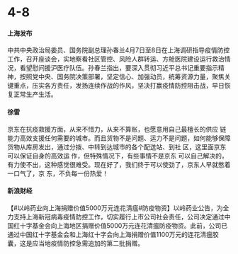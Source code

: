 # 4-8

#### 上海发布

中共中央政治局委员、国务院副总理孙春兰4月7日至8日在上海调研指导疫情防控工作，召开座谈会，实地察看社区管控、风险人群转运、方舱医院建设运行救治情况，看望慰问援沪医疗队伍。孙春兰指出，要深入贯彻习近平总书记重要指示精神，按照党中央、国务院决策部署，坚定信心、加强动员，统筹资源力量，聚焦关键重点，压实各方责任，发扬连续作战的作风，坚决打赢疫情防控阻击战，早日恢复正常生产生活。

#### 徐雷&#x20;

京东在抗疫救援方面，从来不惜力，从来不算账，也愿意用自己最檀长的供应 链能力高效支援任何需要的城市。而且货物不是问题、运力不是问题，如何能够保障货物从库房发出，通过分拨、中转到达城市的各个配送站、到社 区，这里面京东可以保证自身的高效运 作，但特殊情况下，有些事情不是京东 可以自己解决的，有力使不出，这种感觉很难受。现在好了，我们终于可以使劲了，京东人早就憋着一口气了，京 东，不负每一份热爱！

#### 新浪财经

【#以岭药业向上海捐赠价值5000万元连花清瘟#防疫物资】以岭药业公告，为全力支持上海新冠病毒疫情防控工作，切实履行上市公司社会责任，公司决定通过中国红十字基金会向上海地区捐赠价值5000万元连花清瘟防疫物资。此前，公司已通过中国红十字基金会和上海红十字会向上海捐赠价值1100万元的连花清瘟胶囊，这是应当地疫情防控急需追加的第二批捐赠。

